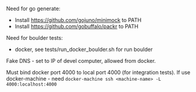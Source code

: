 Need for go generate:
* Install https://github.com/gojuno/minimock to PATH
* Install https://github.com/gobuffalo/packr to PATH

Need for boulder tests:
* docker, see tests/run_docker_boulder.sh for run boulder

Fake DNS - set to IP of devel computer, allowed from docker.

Must bind docker port 4000 to local port 4000 (for integration tests).
If use docker-machine - need ```docker-machine ssh <machine-name> -L 4000:localhost:4000```

